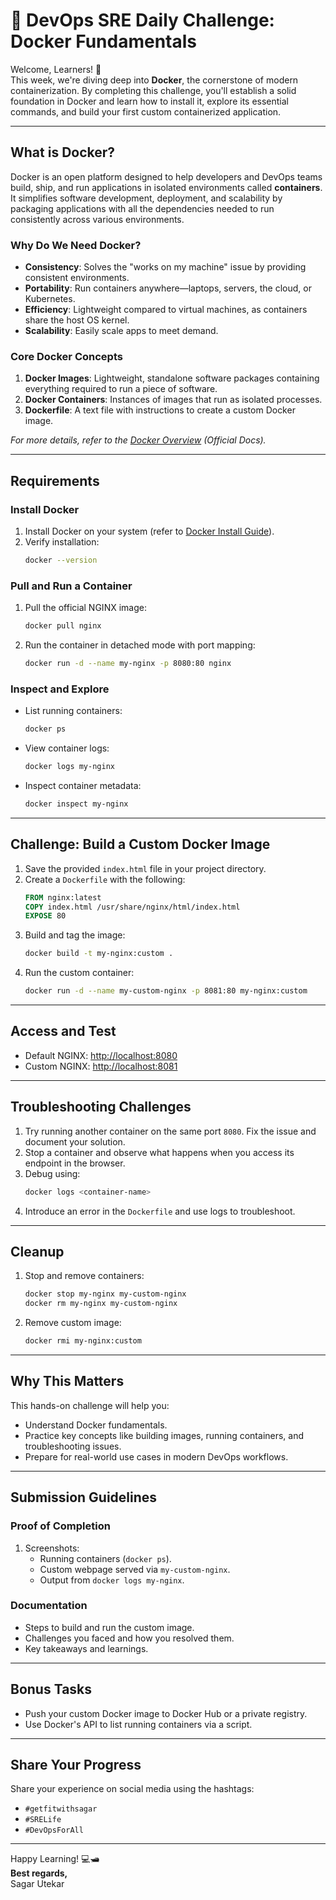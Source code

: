 # 🚀 DevOps SRE Daily Challenge: Docker Fundamentals

Welcome, Learners! 🎉  
This week, we're diving deep into **Docker**, the cornerstone of modern containerization. By completing this challenge, you'll establish a solid foundation in Docker and learn how to install it, explore its essential commands, and build your first custom containerized application.

---

## **What is Docker?**
Docker is an open platform designed to help developers and DevOps teams build, ship, and run applications in isolated environments called **containers**. It simplifies software development, deployment, and scalability by packaging applications with all the dependencies needed to run consistently across various environments.

### **Why Do We Need Docker?**
- **Consistency**: Solves the "works on my machine" issue by providing consistent environments.
- **Portability**: Run containers anywhere—laptops, servers, the cloud, or Kubernetes.
- **Efficiency**: Lightweight compared to virtual machines, as containers share the host OS kernel.
- **Scalability**: Easily scale apps to meet demand.

### **Core Docker Concepts**
1. **Docker Images**: Lightweight, standalone software packages containing everything required to run a piece of software.
2. **Docker Containers**: Instances of images that run as isolated processes.
3. **Dockerfile**: A text file with instructions to create a custom Docker image.

_For more details, refer to the [Docker Overview](https://docs.docker.com/get-started/overview/) (Official Docs)._

---

## **Requirements**
### Install Docker
1. Install Docker on your system (refer to [Docker Install Guide](https://docs.docker.com/get-docker/)).
2. Verify installation:
   ```bash
   docker --version
   ```

### Pull and Run a Container
1. Pull the official NGINX image:
   ```bash
   docker pull nginx
   ```
2. Run the container in detached mode with port mapping:
   ```bash
   docker run -d --name my-nginx -p 8080:80 nginx
   ```

### Inspect and Explore
- List running containers:
  ```bash
  docker ps
  ```
- View container logs:
  ```bash
  docker logs my-nginx
  ```
- Inspect container metadata:
  ```bash
  docker inspect my-nginx
  ```

---

## **Challenge: Build a Custom Docker Image**
1. Save the provided `index.html` file in your project directory.
2. Create a `Dockerfile` with the following:
   ```dockerfile
   FROM nginx:latest
   COPY index.html /usr/share/nginx/html/index.html
   EXPOSE 80
   ```
3. Build and tag the image:
   ```bash
   docker build -t my-nginx:custom .
   ```
4. Run the custom container:
   ```bash
   docker run -d --name my-custom-nginx -p 8081:80 my-nginx:custom
   ```

---

## **Access and Test**
- Default NGINX: [http://localhost:8080](http://localhost:8080)
- Custom NGINX: [http://localhost:8081](http://localhost:8081)

---

## **Troubleshooting Challenges**
1. Try running another container on the same port `8080`. Fix the issue and document your solution.
2. Stop a container and observe what happens when you access its endpoint in the browser.
3. Debug using:
   ```bash
   docker logs <container-name>
   ```
4. Introduce an error in the `Dockerfile` and use logs to troubleshoot.

---

## **Cleanup**
1. Stop and remove containers:
   ```bash
   docker stop my-nginx my-custom-nginx
   docker rm my-nginx my-custom-nginx
   ```
2. Remove custom image:
   ```bash
   docker rmi my-nginx:custom
   ```

---

## **Why This Matters**
This hands-on challenge will help you:
- Understand Docker fundamentals.
- Practice key concepts like building images, running containers, and troubleshooting issues.
- Prepare for real-world use cases in modern DevOps workflows.

---

## **Submission Guidelines**
### Proof of Completion
1. Screenshots:
   - Running containers (`docker ps`).
   - Custom webpage served via `my-custom-nginx`.
   - Output from `docker logs my-nginx`.

### Documentation
- Steps to build and run the custom image.
- Challenges you faced and how you resolved them.
- Key takeaways and learnings.

---

## **Bonus Tasks**
- Push your custom Docker image to Docker Hub or a private registry.
- Use Docker's API to list running containers via a script.

---

## **Share Your Progress**
Share your experience on social media using the hashtags:
- `#getfitwithsagar`
- `#SRELife`
- `#DevOpsForAll`

---

Happy Learning! 💻🛥️  
**Best regards,**  
Sagar Utekar
